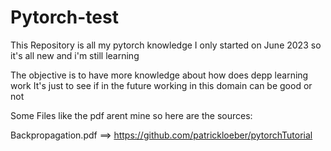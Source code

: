 # Pytorch-test
This Repository is all my pytorch knowledge
I only started on June 2023 so it's all new and i'm still learning

The objective is to have more knowledge about how does depp learning work 
It's just to see if in the future working in this domain can be good or not

Some Files like the pdf arent mine so here are the sources:

Backpropagation.pdf ==> https://github.com/patrickloeber/pytorchTutorial

